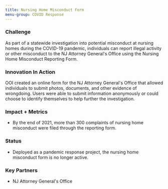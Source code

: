 ```yaml
---
title: Nursing Home Misconduct Form
menu-group: COVID Response
---
```


### Challenge

As part of a statewide investigation into potential misconduct at nursing homes during the COVID-19 pandemic, individuals can report illegal activity or other misconduct to the NJ Attorney General's Office using the Nursing Home Misconduct Reporting Form.

### Innovation In Action

OOI created an online form for the NJ Attorney General's Office that allowed individuals to submit photos, documents, and other evidence of wrongdoing. Users were able to submit information anonymously or could choose to identify themselves to help further the investigation.

### Impact + Metrics

-   By the end of 2021, more than 300 complaints of nursing home misconduct were filed through the reporting form.

### Status

-   Deployed as a pandemic response project, the nursing home misconduct form is no longer active.

### Key Partners

-   NJ Attorney General's Office
